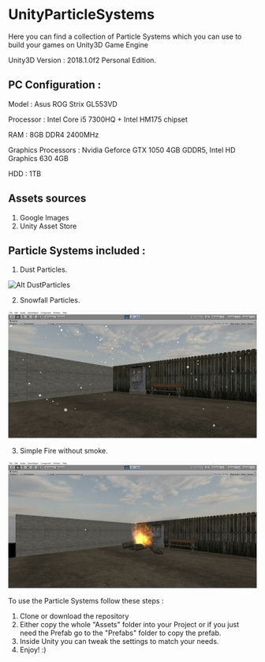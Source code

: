 # UnityParticleSystems

Here you can find a collection of Particle Systems which you can use to build your games on Unity3D Game Engine

Unity3D Version : 2018.1.0f2 Personal Edition.

## PC Configuration : 
  Model : Asus ROG Strix GL553VD
  
  Processor : Intel Core i5 7300HQ + Intel HM175 chipset 
  
  RAM : 8GB DDR4 2400MHz  
  
  Graphics Processors : Nvidia Geforce GTX 1050 4GB GDDR5, Intel HD Graphics 630 4GB  
  
  HDD : 1TB
## Assets sources
  1. Google Images
  2. Unity Asset Store

## Particle Systems included : 
  1. Dust Particles.
    
   ![Alt DustParticles](https://github.com/khannishat67/UnityParticleSystems/blob/master/Gifs/DustParticles.gif)

  2. Snowfall Particles. 
  
   ![Alt Snowfall](https://github.com/khannishat67/UnityParticleSystems/blob/master/Gifs/ezgif.com-video-to-gif.gif)
    
  3. Simple Fire without smoke.
  
   ![Alt SimpleFire](https://github.com/khannishat67/UnityParticleSystems/blob/master/Gifs/firesimple.gif)
   






To use the Particle Systems follow these steps : 
  1. Clone or download the repository
  2. Either copy the whole "Assets" folder into your Project or if you just need the Prefab go to the "Prefabs" folder to copy the prefab.
  3. Inside Unity you can tweak the settings to match your needs.
  4. Enjoy! :)
